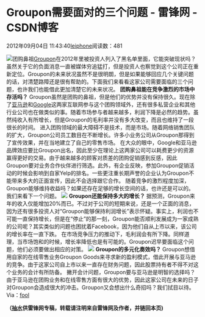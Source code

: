 
# Groupon需要面对的三个问题 - 雷锋网 - CSDN博客


2012年09月04日 11:43:40[leiphone](https://me.csdn.net/leiphone)阅读数：481


![](http://www.leiphone.com/wp-content/uploads/2012/09/33331666.jpg)团购鼻祖[Groupon](http://www.leiphone.com/tag/groupon)在2012年里被投资人列入了黑名单里面，它能突破现状吗？虽然关于它的负面消息一直被媒体穷追猛打，但是投资人也察觉到这个公司正在重新定位。Groupon的未来状况虽然不是很明朗，但是如果能够回应几个关键问题的话，对清楚路障还是很有帮助的。下面我们来看看这家公司需要面临的三个问题，也许我们也能借此更加清楚它的未来状况。
**团购鼻祖能在竞争激烈的市场中存活吗？**
Groupon虽然是团购的鼻祖，但是他们的优势并没有保持很久。现在除了[亚马逊](http://www.leiphone.com/tag/amazon)和[Google](http://www.leiphone.com/tag/google)这两家互联网参与这个团购领域外，还有很多私营企业和其他行业公司也在做类似的事。随着市场参与者越来越多，利润下降是必然的趋势。虽然纯收入有所增长，但是Groupon的毛利率并没有多大改变，而且也维持了一段很长的时间。
进入团购领域的最大障碍不是技术，而是市场。随着网络销售团队的扩大，Groupon公司员工数目在不断增长。许多小业务公司从Groupon那得到了宣传效果，并在当地建立了自己的零售市场。
在大众的眼中，Google和亚马逊品牌效应要比Groupon出名，因此至少在理论上这两家公司可以耗费更少的资源赢得更好的交易。由于越来越多的顾客对质差的团购促销感到反感，因此Groupon要对业务合作伙伴进行筛选。此外，有企业反映，参加Groupon促销活动的时候会影响到自家Yelp的排名。一些更注重长期声誉的企业认为Groupon不能带来多大的正面宣传，因此不会选择跟它合作。
随着竞争的激烈程度加深，Groupon能够维持收益吗？如果还存在足够的增长空间的话，也许还是可以的。我们来看下一个问题。
![](http://www.leiphone.com/wp-content/uploads/2012/09/222222222.png)
**Groupon还能保持多大的增长？**
据预测，Groupon来年的收入仅能增加20%而已。不过对于公司的短期来说，还是一个正面的消息，因为还有很多投资人对“Groupon能够保持利润增长”表示怀疑。事实上，利润也不可能一直保持增长，但是在“停止”的那一刻，Groupon能否顺利发展成为一家成熟的公司呢？其实类似的问题也困扰着Facebook，因为他们自从上市以来，该公司的增长率在一直下跌。
在市场竞争压力的推动下，毛利润会有所下降。同样道理，当市场饱和的时候，增长率降低也是有可能的。Groupon迟早要面临这个问题，他们必须要做出相应的对策。
![](http://www.leiphone.com/wp-content/uploads/2012/09/groupon1.jpg)
**Groupon的多元化奏效吗？**
Groupon想借用自家的在线零售业务Groupon Goods来寻求新的盈利模式，借此开展与亚马逊的竞争。由于这家公司自上市以来一直存在财务问题，因此股票持有者不得不对这个业务的会计有所防备。
撇开会计问题，Groupon要与亚马逊是明智的选择吗？由于亚马逊在团购业务和在线零售方面有很大的优势，因此这家公司在未来的日子对Groupon会造成很大的冲击。Groupon又会想出什么奇招吗？我们拭目以待。
Via：[fool](http://www.fool.com/investing/general/2012/09/01/3-things-to-watch-with-groupon.aspx)

**（****[抽水](http://www.leiphone.com/author/ce6093)****供****雷锋网****专稿，转载请注明来自雷锋网及作者，并链回本页)**

